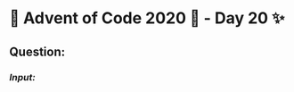 # :christmas_tree: Advent of Code 2020 :christmas_tree: - Day 20 :sparkles:
## Question: 
>
>
>

### *Input:*

>
>
>